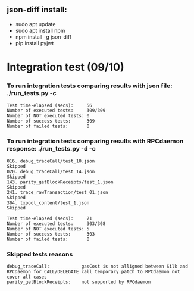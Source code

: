 json-diff install:
------------------
- sudo apt update
- sudo apt install npm
- npm install -g json-diff
- pip install pyjwt


# Integration test (09/10)

### To run integration tests comparing results with json file: ./run_tests.py -c

```
Test time-elapsed (secs):     56
Number of executed tests:     309/309
Number of NOT executed tests: 0
Number of success tests:      309
Number of failed tests:       0
```


### To run integration tests comparing results with RPCdaemon response: ./run_tests.py -d -c
```
016. debug_traceCall/test_10.json                                 Skipped
020. debug_traceCall/test_14.json                                 Skipped
143. parity_getBlockReceipts/test_1.json                          Skipped
241. trace_rawTransaction/test_01.json                            Skipped
304. txpool_content/test_1.json                                   Skipped
                                                                                    
Test time-elapsed (secs):     71
Number of executed tests:     303/308
Number of NOT executed tests: 5
Number of success tests:      303
Number of failed tests:       0
```

### Skipped tests reasons
```
debug_traceCall:            gasCost is not alligned between Silk and RPCDaemon for CALL/DELEGATE call temporary patch to RPCdaemon not cover all cases
parity_getBlockReceipts:    not supported by RPCdaemon

```
